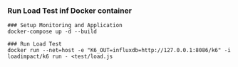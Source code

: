 


### Run Load Test inf Docker container
``` 
### Setup Monitoring and Application
docker-compose up -d --build

### Run Load Test
docker run --net=host -e "K6_OUT=influxdb=http://127.0.0.1:8086/k6" -i loadimpact/k6 run - <test/load.js

```